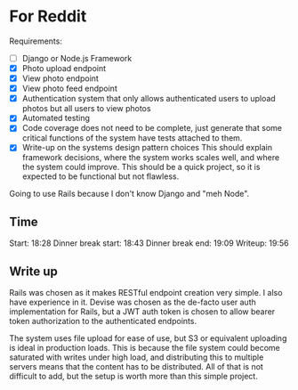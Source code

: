 # For Reddit

Requirements:
- [ ] Django or Node.js Framework
- [x] Photo upload endpoint
- [x] View photo endpoint
- [x] View photo feed endpoint
- [x] Authentication system that only allows authenticated users to upload photos but all users to view photos
- [x] Automated testing
- [x] Code coverage does not need to be complete, just generate that some critical functions of the system have tests attached to them.
- [x] Write-up on the systems design pattern choices This should explain framework decisions, where the system works scales well, and where the system could improve. This should be a quick project, so it is expected to be functional but not flawless.

Going to use Rails because I don't know Django and "meh Node".

## Time

Start: 18:28
Dinner break start: 18:43
Dinner break end: 19:09
Writeup: 19:56

## Write up

Rails was chosen as it makes RESTful endpoint creation very simple. I also have experience in it. Devise was chosen
as the de-facto user auth implementation for Rails, but a JWT auth token is chosen to allow bearer token authorization
to the authenticated endpoints.

The system uses file upload for ease of use, but S3 or equivalent uploading is ideal in production loads. This is because
the file system could become saturated with writes under high load, and distributing this to multiple servers means that
the content has to be distributed. All of that is not difficult to add, but the setup is worth more than this simple project.
